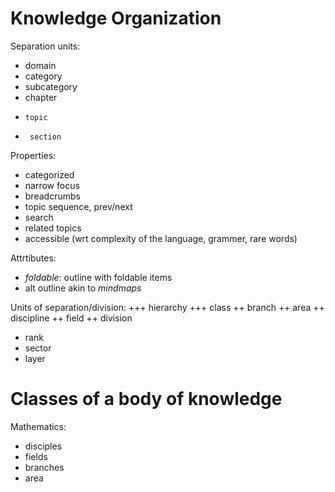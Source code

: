 # Knowledge Organization

Separation units:
- domain
-  category
-   subcategory
-    chapter
-     topic
-      section

Properties:
- categorized
- narrow focus
- breadcrumbs
- topic sequence, prev/next
- search
- related topics
- accessible (wrt complexity of the language, grammer, rare words)

Attrtibutes:
- *foldable*: outline with foldable items
- alt outline akin to *mindmaps*

Units of separation/division:
+++ hierarchy
+++ class
++ branch
++ area
++ discipline
++ field
++ division
- rank
- sector
- layer

# Classes of a body of knowledge

Mathematics:
- disciples
- fields
- branches
- area

